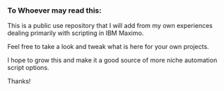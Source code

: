 ### To Whoever may read this:

This is a public use repository that I will add from my own experiences dealing primarily with scripting in IBM Maximo.

Feel free to take  a look and tweak what is here for your own projects.

I hope to grow this and make it a good source of more niche automation script options.

Thanks!

<!--
**kylebaumgarten/kylebaumgarten** is a ✨ _special_ ✨ repository because its `README.md` (this file) appears on your GitHub profile.

Here are some ideas to get you started:

- 🔭 I’m currently working on ...
- 🌱 I’m currently learning ...
- 👯 I’m looking to collaborate on ...
- 🤔 I’m looking for help with ...
- 💬 Ask me about ...
- 📫 How to reach me: ...
- 😄 Pronouns: ...
- ⚡ Fun fact: ...
-->
